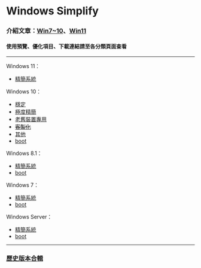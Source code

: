 # Windows Simplify

### 介紹文章：[Win7~10](https://home.gamer.com.tw/artwork.php?sn=4971603)、[Win11](https://home.gamer.com.tw/artwork.php?sn=5193340)

#### 使用預覽、優化項目、下載連結請至各分類頁面查看

----
Windows 11：
- [精簡系統](/win11.md)

Windows 10：
- [穩定](/stable.md)
- [極度精簡](/extreme.md)
- [老舊裝置專用](/old_device.md)
- ~~[客製化](/customized.md)~~
- [其他](/others.md)
- [boot](/boot/w10.md)

Windows 8.1：
- [精簡系統](/win8.1.md)
- [boot](/boot/w8.1.md)

Windows 7：
- [精簡系統](/win7.md)
- [boot](/boot/w7.md)

Windows Server：
- [精簡系統](/server.md)
- [boot](/boot/server.md)

----

### [歷史版本合輯](http://tiny.cc/win10_simplify_dl)
